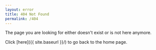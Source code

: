 ```yaml
---
layout: error
title: 404 Not Found
permalink: /404
---
```


The page you are looking for either doesn't exist or is not here anymore.

Click [here]({{ site.baseurl }}/) to go back to the home page.
